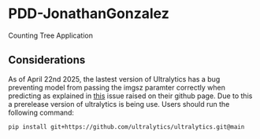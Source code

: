 # PDD-JonathanGonzalez
 Counting Tree Application

## Considerations

As of April 22nd 2025, the lastest version of Ultralytics has a bug preventing model from passing the imgsz paramter correctly when predicting as explained in [this](https://github.com/ultralytics/ultralytics/issues/20287#issue-3011824471) issue raised on their github page. Due to this a prerelease version of ultralytics is being use. Users should run the following command:

`
pip install git+https://github.com/ultralytics/ultralytics.git@main
`